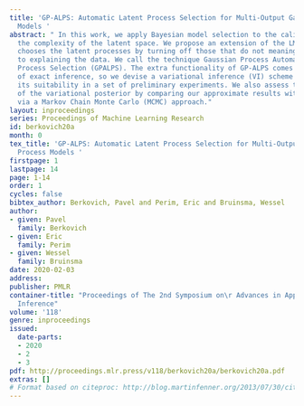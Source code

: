 ```yaml
---
title: 'GP-ALPS: Automatic Latent Process Selection for Multi-Output Gaussian Process
  Models '
abstract: " In this work, we apply Bayesian model selection to the calibration of
  the complexity of the latent space. We propose an extension of the LMM that automatically
  chooses the latent processes by turning off those that do not meaningfully contribute
  to explaining the data. We call the technique Gaussian Process Automatic Latent
  Process Selection (GPALPS). The extra functionality of GP-ALPS comes at the cost
  of exact inference, so we devise a variational inference (VI) scheme and demonstrate
  its suitability in a set of preliminary experiments. We also assess the quality
  of the variational posterior by comparing our approximate results with those obtained
  via a Markov Chain Monte Carlo (MCMC) approach."
layout: inproceedings
series: Proceedings of Machine Learning Research
id: berkovich20a
month: 0
tex_title: 'GP-ALPS: Automatic Latent Process Selection for Multi-Output Gaussian
  Process Models '
firstpage: 1
lastpage: 14
page: 1-14
order: 1
cycles: false
bibtex_author: Berkovich, Pavel and Perim, Eric and Bruinsma, Wessel
author:
- given: Pavel
  family: Berkovich
- given: Eric
  family: Perim
- given: Wessel
  family: Bruinsma
date: 2020-02-03
address: 
publisher: PMLR
container-title: "Proceedings of The 2nd Symposium on\r Advances in Approximate Bayesian
  Inference"
volume: '118'
genre: inproceedings
issued:
  date-parts:
  - 2020
  - 2
  - 3
pdf: http://proceedings.mlr.press/v118/berkovich20a/berkovich20a.pdf
extras: []
# Format based on citeproc: http://blog.martinfenner.org/2013/07/30/citeproc-yaml-for-bibliographies/
---
```

